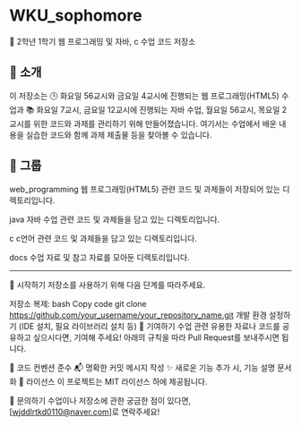 # WKU_sophomore

📘 2학년 1학기 웹 프로그래밍 및 자바, c 수업 코드 저장소

🚀 소개
--------------------------------
이 저장소는 🕒 화요일 56교시와 금요일 4교시에 진행되는 웹 프로그래밍(HTML5) 수업과 📚 화요일 7교시, 금요일 12교시에 진행되는 자바 수업, 월요일 56교시, 목요일 2교시를 위한 코드와 과제를 관리하기 위해 만들어졌습니다. 
여기서는 수업에서 배운 내용을 실습한 코드와 함께 과제 제출물 등을 찾아볼 수 있습니다.

📁 그룹
--------------------------------
web_programming
웹 프로그래밍(HTML5) 관련 코드 및 과제들이 저장되어 있는 디렉토리입니다.

java
자바 수업 관련 코드 및 과제들을 담고 있는 디렉토리입니다.

c
c언어 관련 코드 및 과제들을 담고 있는 디렉토리입니다.

docs
수업 자료 및 참고 자료를 모아둔 디렉토리입니다.

--------------------------------
🌟 시작하기
저장소를 사용하기 위해 다음 단계를 따라주세요.

저장소 복제:
bash
Copy code
git clone https://github.com/your_username/your_repository_name.git
개발 환경 설정하기 (IDE 설치, 필요 라이브러리 설치 등)
👐 기여하기
수업 관련 유용한 자료나 코드를 공유하고 싶으시다면, 기여해 주세요! 아래의 규칙을 따라 Pull Request를 보내주시면 됩니다.

📝 코드 컨벤션 준수
📬 명확한 커밋 메시지 작성
✨ 새로운 기능 추가 시, 기능 설명 문서화
📜 라이선스
이 프로젝트는 MIT 라이선스 하에 제공됩니다.

📩 문의하기
수업이나 저장소에 관한 궁금한 점이 있다면, [wjddlrtkd0110@naver.com]로 연락주세요!
